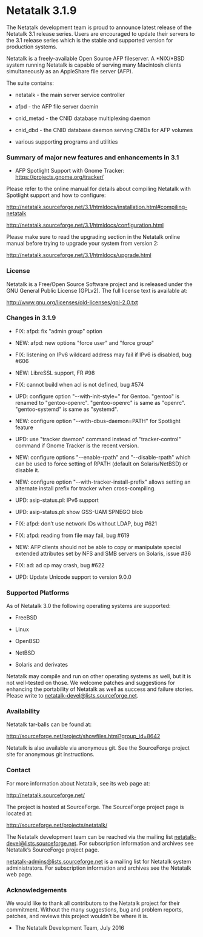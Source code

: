 # Netatalk 3.1.9

The Netatalk development team is proud to announce latest release of the
Netatalk 3.1 release series. Users are encouraged to update their
servers to the 3.1 release series which is the stable and supported
version for production systems.

Netatalk is a freely-available Open Source AFP fileserver. A \*NIX/\*BSD
system running Netatalk is capable of serving many Macintosh clients
simultaneously as an AppleShare file server (AFP).

The suite contains:

- netatalk - the main server service controller

- afpd - the AFP file server daemin

- cnid_metad - the CNID database multiplexing daemon

- cnid_dbd - the CNID database daemon serving CNIDs for AFP volumes

- various supporting programs and utilities

### Summary of major new features and enhancements in 3.1

- AFP Spotlight Support with Gnome Tracker:
  <https://projects.gnome.org/tracker/>

Please refer to the online manual for details about compiling Netatalk
with Spotlight support and how to configure:

<http://netatalk.sourceforge.net/3.1/htmldocs/installation.html#compiling-netatalk>

<http://netatalk.sourceforge.net/3.1/htmldocs/configuration.html>

Please make sure to read the upgrading section in the Netatalk online
manual before trying to upgrade your system from version 2:

<http://netatalk.sourceforge.net/3.1/htmldocs/upgrade.html>

### License

Netatalk is a Free/Open Source Software project and is released under
the GNU General Public License (GPLv2). The full license text is
available at:

<http://www.gnu.org/licenses/old-licenses/gpl-2.0.txt>

### Changes in 3.1.9

- FIX: afpd: fix "admin group" option

- NEW: afpd: new options "force user" and "force group"

- FIX: listening on IPv6 wildcard address may fail if IPv6 is disabled,
  bug \#606

- NEW: LibreSSL support, FR \#98

- FIX: cannot build when acl is not defined, bug \#574

- UPD: configure option "--with-init-style=" for Gentoo. "gentoo" is
  renamed to "gentoo-openrc". "gentoo-openrc" is same as "openrc".
  "gentoo-systemd" is same as "systemd".

- NEW: configure option "--with-dbus-daemon=PATH" for Spotlight feature

- UPD: use "tracker daemon" command instead of "tracker-control" command
  if Gnome Tracker is the recent version.

- NEW: configure options "--enable-rpath" and "--disable-rpath" which
  can be used to force setting of RPATH (default on Solaris/NetBSD) or
  disable it.

- NEW: configure option "--with-tracker-install-prefix" allows setting
  an alternate install prefix for tracker when cross-compiling.

- UPD: asip-status.pl: IPv6 support

- UPD: asip-status.pl: show GSS-UAM SPNEGO blob

- FIX: afpd: don’t use network IDs without LDAP, bug \#621

- FIX: afpd: reading from file may fail, bug \#619

- NEW: AFP clients should not be able to copy or manipulate special
  extended attributes set by NFS and SMB servers on Solaris, issue \#36

- FIX: ad: ad cp may crash, bug \#622

- UPD: Update Unicode support to version 9.0.0

### Supported Platforms

As of Netatalk 3.0 the following operating systems are supported:

- FreeBSD

- Linux

- OpenBSD

- NetBSD

- Solaris and derivates

Netatalk may compile and run on other operating systems as well, but it
is not well-tested on those. We welcome patches and suggestions for
enhancing the portability of Netatalk as well as success and failure
stories. Please write to <netatalk-devel@lists.sourceforge.net>.

### Availability

Netatalk tar-balls can be found at:

<http://sourceforge.net/project/showfiles.html?group_id=8642>

Netatalk is also available via anonymous git. See the SourceForge
project site for anonymous git instructions.

### Contact

For more information about Netatalk, see its web page at:

<http://netatalk.sourceforge.net/>

The project is hosted at SourceForge. The SourceForge project page is
located at:

<http://sourceforge.net/projects/netatalk/>

The Netatalk development team can be reached via the mailing list
<netatalk-devel@lists.sourceforge.net>. For subscription information and
archives see Netatalk’s SourceForge project page.

<netatalk-admins@lists.sourceforge.net> is a mailing list for Netatalk
system administrators. For subscription information and archives see the
Netatalk web page.

### Acknowledgements

We would like to thank all contributors to the Netatalk project for
their commitment. Without the many suggestions, bug and problem reports,
patches, and reviews this project wouldn’t be where it is.

- The Netatalk Development Team, July 2016
